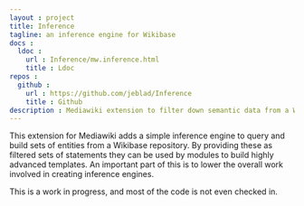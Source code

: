 ```yaml
---
layout : project
title: Inference
tagline: an inference engine for Wikibase
docs :
  ldoc :
    url : Inference/mw.inference.html
    title : Ldoc
repos :
  github :
    url : https://github.com/jeblad/Inference
    title : Github
description : Mediawiki extension to filter down semantic data from a Wikibase repo and make it available to Lua modules.
---
```


This extension for Mediawiki adds a simple inference engine to query and build sets of entities from a Wikibase repository. By providing these as filtered sets of statements they can be used by modules to build highly advanced templates. An important part of this is to lower the overall work involved in creating inference engines.

This is a work in progress, and most of the code is not even checked in.